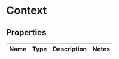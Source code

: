 # Context

## Properties
Name | Type | Description | Notes
------------ | ------------- | ------------- | -------------
